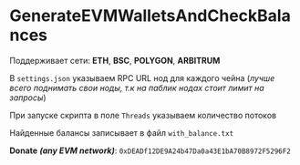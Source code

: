# GenerateEVMWalletsAndCheckBalances

Поддерживает сети: **ETH**, **BSC**, **POLYGON**, **ARBITRUM**

В `settings.json` указываем RPC URL нод для каждого чейна (*лучше всего поднимать свои ноды, т.к на паблик нодах стоит лимит на запросы*)

При запуске скрипта в поле `Threads` указываем количество потоков

Найденные балансы записывает в файл `with_balance.txt`


**Donate** ***(any EVM network)***: `0xDEADf12DE9A24b47Da0a43E1bA70B8972F5296F2`
